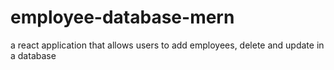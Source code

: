 # employee-database-mern
a react application that allows users to add employees, delete and update in a database
